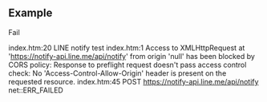 ## Example
Fail



index.htm:20 LINE notify test
index.htm:1 Access to XMLHttpRequest at 'https://notify-api.line.me/api/notify' from origin 'null' has been blocked by CORS policy: Response to preflight request doesn't pass access control check: No 'Access-Control-Allow-Origin' header is present on the requested resource.
index.htm:45 POST https://notify-api.line.me/api/notify net::ERR_FAILED

